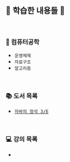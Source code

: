 ## 👣 학습한 내용들 👣

<br>

### 📝 컴퓨터공학
- `운영체제`
- `자료구조`
- `알고리즘`

<br>

### 📚 도서 목록
- [`자바의 정석 3/E`](https://github.com/LimDae94/java_studty/tree/main/java-3e)

<br>

### 💻 강의 목록
- 